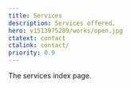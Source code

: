```yaml
---
title: Services
description: Services offered.
hero: v1513975289/works/open.jpg
ctatext: contact
ctalink: contact/
priority: 0.9
---
```


The services index page.

